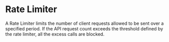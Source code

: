 # Rate Limiter

A Rate Limiter limits the number of client requests allowed to be sent over a specified period. If the API request count exceeds the threshold defined by the rate limiter, all the excess calls are blocked.
